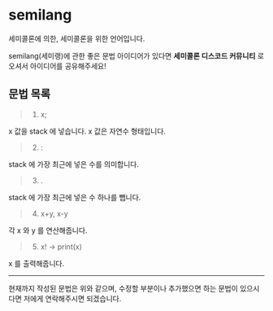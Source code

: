 # semilang

세미콜론에 의한, 세미콜론을 위한 언어입니다.

semilang(세미랭)에 관한 좋은 문법 아이디어가 있다면
**세미콜론 디스코드 커뮤니티** 로 오셔서 아이디어를 공유해주세요!

## 문법 목록

> 1. x;

x 값을 stack 에 넣습니다.
x 값은 자연수 형태입니다.

> 2. :

stack 에 가장 최근에 넣은 수를 의미합니다.

> 3. .

stack 에 가장 최근에 넣은 수 하나를 뺍니다.

> 4. x+y, x-y

각 x 와 y 를 연산해줍니다.

> 5. x! -> print(x)

x 를 출력해줍니다.

- - -

현재까지 작성된 문법은 위와 같으며, 수정할 부분이나 추가했으면 하는 문법이 있으시다면
저에게 연락해주시면 되겠습니다.
